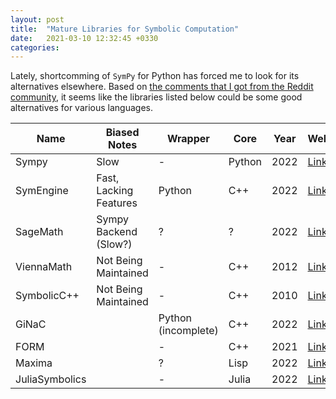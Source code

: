 ```yaml
---
layout: post
title:  "Mature Libraries for Symbolic Computation"
date:   2021-03-10 12:32:45 +0330
categories:
---
```


Lately, shortcomming of `SymPy` for Python has forced me to look for its alternatives elsewhere.
Based on [the comments that I got from the Reddit community](https://www.reddit.com/r/cpp/comments/t8zjww/a_mature_library_for_symbolic_computation/), it seems like the libraries listed below could be some good alternatives for various languages.


| **Name**       | **Biased Notes**      | **Wrapper**         | **Core** | **Year** | **Web**                                                    |
|----------------|-----------------------|---------------------|----------|----------|------------------------------------------------------------|
| Sympy          | Slow                  | -                   | Python   | 2022     | [Link](https://www.sympy.org/en/index.html)                |
| SymEngine      | Fast, Lacking Features| Python              | C++      | 2022     | [Link](https://github.com/Symengine)                       |
| SageMath       | Sympy Backend (Slow?) | ?                   | ?        | 2022     | [Link](https://www.sagemath.org/)                          |
| ViennaMath     | Not Being Maintained  | -                   | C++      | 2012     | [Link](https://sourceforge.net/projects/viennamath/files/) |
| SymbolicC++    | Not Being Maintained  | -                   | C++      | 2010     | [Link](https://en.m.wikipedia.org/wiki/SymbolicC%2B%2B)    |
| GiNaC          |                       | Python (incomplete) | C++      | 2022     | [Link](https://www.ginac.de/ginac.git/)                    |
| FORM           |                       | -                 |   C++      | 2021  | [Link](https://github.com/vermaseren/form)       |
| Maxima         |                       | ?                   | Lisp     | 2022     | [Link](https://maxima.sourceforge.io/download.html)        |
| JuliaSymbolics |                       | -                   | Julia    | 2022     | [Link](https://github.com/JuliaSymbolics/)                 |
